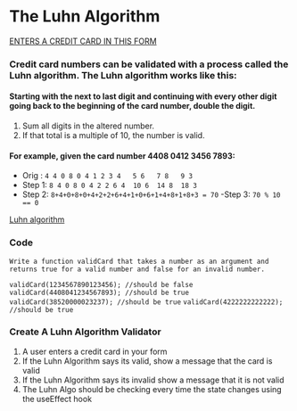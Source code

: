 # The Luhn Algorithm

[ENTERS A CREDIT CARD IN THIS FORM](https://storied-zabaione-5609ce.netlify.app/)

### Credit card numbers can be validated with a process called the Luhn algorithm. The Luhn algorithm works like this:

#### Starting with the next to last digit and continuing with every other digit going back to the beginning of the card number, double the digit.
1. Sum all digits in the altered number.
2. If that total is a multiple of 10, the number is valid.
#### For example, given the card number 4408 0412 3456 7893:
- Orig  :  `4 4 0 8 0 4 1 2 3 4   5 6   7 8   9 3`
- Step 1:  `8 4 0 8 0 4 2 2 6 4  10 6  14 8  18 3`
- Step 2:  `8+4+0+8+0+4+2+2+6+4+1+0+6+1+4+8+1+8+3 = 70`
 -Step 3:  `70 % 10 == 0`

 [Luhn algorithm](https://en.wikipedia.org/wiki/Luhn_algorithm)


### Code
`Write a function validCard that takes a number as an argument and returns true for a valid number and false for an invalid number.`

`validCard(1234567890123456); //should be false`
`validCard(4408041234567893); //should be true`
`validCard(38520000023237); //should be true`
`validCard(4222222222222); //should be true`
### Create A Luhn Algorithm Validator
1. A user enters a credit card in your form
2. If the Luhn Algorithm says its valid, show a message that the card is valid
3. If the Luhn Algorithm says its invalid show a message that it is not valid
4. The Luhn Algo should be checking every time the state changes using the useEffect hook